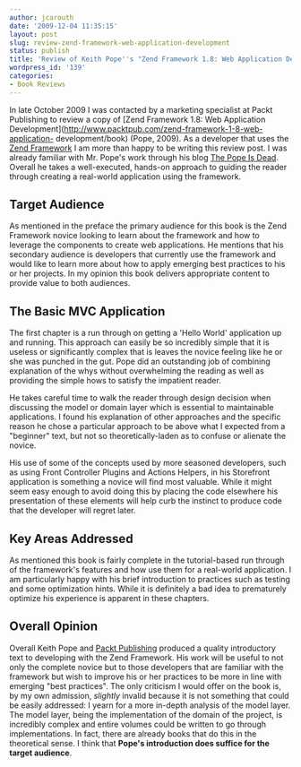 ```yaml
---
author: jcarouth
date: '2009-12-04 11:35:15'
layout: post
slug: review-zend-framework-web-application-development
status: publish
title: 'Review of Keith Pope''s "Zend Framework 1.8: Web Application Development"'
wordpress_id: '139'
categories:
- Book Reviews
---
```


In late October 2009 I was contacted by a marketing specialist at Packt
Publishing to review a copy of [Zend Framework 1.8: Web Application
Development](http://www.packtpub.com/zend-framework-1-8-web-application-
development/book) (Pope, 2009). As a developer that uses the [Zend
Framework](http://framework.zend.com) I am more than happy to be writing this
review post. I was already familiar with Mr. Pope's work through his blog [The
Pope Is Dead](http://thepopeisdead.com/). Overall he takes a well-executed,
hands-on approach to guiding the reader through creating a real-world
application using the framework.

## Target Audience

As mentioned in the preface the primary audience for this book is the Zend
Framework novice looking to learn about the framework and how to leverage the
components to create web applications. He mentions that his secondary audience
is developers that currently use the framework and would like to learn more
about how to apply emerging best practices to his or her projects. In my
opinion this book delivers appropriate content to provide value to both
audiences.

## The Basic MVC Application

The first chapter is a run through on getting a 'Hello World' application up
and running. This approach can easily be so incredibly simple that it is
useless or significantly complex that is leaves the novice feeling like he or
she was punched in the gut. Pope did an outstanding job of combining
explanation of the whys without overwhelming the reading as well as providing
the simple hows to satisfy the impatient reader.

He takes careful time to walk the reader through design decision when
discussing the model or domain layer which is essential to maintainable
applications. I found his explanation of other approaches and the specific
reason he chose a particular approach to be above what I expected from a
"beginner" text, but not so theoretically-laden as to confuse or alienate the
novice.

His use of some of the concepts used by more seasoned developers, such as
using Front Controller Plugins and Actions Helpers, in his Storefront
application is something a novice will find most valuable. While it might seem
easy enough to avoid doing this by placing the code elsewhere his presentation
of these elements will help curb the instinct to produce code that the
developer will regret later.

## Key Areas Addressed

As mentioned this book is fairly complete in the tutorial-based run through of
the framework's features and how use them for a real-world application. I am
particularly happy with his brief introduction to practices such as testing
and some optimization hints. While it is definitely a bad idea to prematurely
optimize his experience is apparent in these chapters.

## Overall Opinion

Overall Keith Pope and [Packt Publishing](http://www.packtpub.com/) produced a
quality introductory text to developing with the Zend Framework. His work will
be useful to not only the complete novice but to those developers that are
familiar with the framework but wish to improve his or her practices to be
more in line with emerging "best practices". The only criticism I would offer
on the book is, by my own admission, _slightly_ invalid because it is not
something that could be easily addressed: I yearn for a more in-depth analysis
of the model layer. The model layer, being the implementation of the domain of
the project, is incredibly complex and entire volumes could be written to go
through implementations. In fact, there are already books that do this in the
theoretical sense. I think that **Pope's introduction does suffice for the
target audience**.

